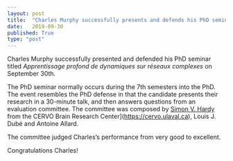 ```yaml
---
layout: post
title:  "Charles Murphy successfully presents and defends his PhD seminar"
date:   2019-09-30
published: True
type: "post"
---
```


Charles Murphy successfully presented and defended his PhD seminar titled _Apprentissage profond de dynamiques sur réseaux complexes_ on September 30th.

The PhD seminar normally occurs during the 7th semesters into the PhD. The event resembles the PhD defense in that the candidate presents their research in a 30-minute talk, and then answers questions from an evaluation committee. The committee was composed by [Simon V. Hardy](http://www2.ift.ulaval.ca/~hardy) from the CERVO Brain Research Center](https://cervo.ulaval.ca), Louis J. Dubé and Antoine Allard.

The committee judged Charles’s performance from very good to excellent.

Congratulations Charles!
